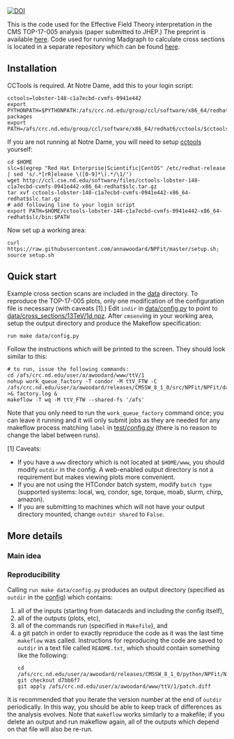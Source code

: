 [![DOI](https://zenodo.org/badge/73115191.svg)](https://zenodo.org/badge/latestdoi/73115191)

This is the code used for the Effective Field Theory interpretation in the CMS TOP-17-005 analysis (paper submitted to JHEP.) The preprint is available [here](https://arxiv.org/abs/1711.02547). Code used for running Madgraph to calculate cross sections is located in a separate repository which can be found [here](https://github.com/annawoodard/NPFitProduction).

## Installation

CCTools is required. At Notre Dame, add this to your login script:

    cctools=lobster-148-c1a7ecbd-cvmfs-0941e442
    export PYTHONPATH=$PYTHONPATH:/afs/crc.nd.edu/group/ccl/software/x86_64/redhat6/cctools/$cctools/lib/python2.6/site-packages
    export PATH=/afs/crc.nd.edu/group/ccl/software/x86_64/redhat6/cctools/$cctools/bin:$PATH

If you are not running at Notre Dame, you will need to setup [cctools](https://ccl.cse.nd.edu/software/) yourself:

    cd $HOME
    slc=$(egrep "Red Hat Enterprise|Scientific|CentOS" /etc/redhat-release | sed 's/.*[rR]elease \([0-9]*\).*/\1/')
    wget http://ccl.cse.nd.edu/software/files/cctools-lobster-148-c1a7ecbd-cvmfs-0941e442-x86_64-redhat$slc.tar.gz
    tar xvf cctools-lobster-148-c1a7ecbd-cvmfs-0941e442-x86_64-redhat$slc.tar.gz
    # add following line to your login script
    export PATH=$HOME/cctools-lobster-148-c1a7ecbd-cvmfs-0941e442-x86_64-redhat$slc/bin:$PATH

Now set up a working area:

    curl https://raw.githubusercontent.com/annawoodard/NPFit/master/setup.sh; source setup.sh

## Quick start

Example cross section scans are included in the [data](data) directory. To reproduce the TOP-17-005 plots, only one modification of the configuration file is necessary (with caveats [1].) Edit `indir` in [data/config.py](data/config.py) to point to [data/cross_sections/13TeV/1d.npz](data/cross_sections/13TeV/1d.npz). After `cmsenv`ing in your working area, setup the output directory and produce the Makeflow specification:

    run make data/config.py

Follow the instructions which will be printed to the screen. They should look similar to this:

    # to run, issue the following commands:
    cd /afs/crc.nd.edu/user/a/awoodard/www/ttV/1
    nohup work_queue_factory -T condor -M ttV_FTW -C /afs/crc.nd.edu/user/a/awoodard/releases/CMSSW_8_1_0/src/NPFit/NPFit/data/factory.json >& factory.log &
    makeflow -T wq -M ttV_FTW --shared-fs '/afs'
Note that you only need to run the `work_queue_factory` command once; you can leave it running and it will only submit jobs as they are needed for any makeflow process matching `label` in [test/config.py](test/config.py) (there is no reason to change the label between runs).

[1] Caveats:

* If you have a `www` directory which is not located at `$HOME/www`, you should modify `outdir` in the config. A web-enabled output directory is not a requirement but makes viewing plots more convenient.
* If you are not using the HTCondor batch system, modify `batch type` (supported systems: local, wq, condor, sge, torque, moab, slurm, chirp, amazon).
* If you are submitting to machines which will not have your output directory mounted, change `outdir shared` to `False`.

## More details
### Main idea

### Reproducibility
Calling `run make data/config.py` produces an output directory (specified as `outdir` in the [config](test/config.py)) which contains:
1) all of the inputs (starting from datacards and including the config itself),
2) all of the outputs (plots, etc),
3) all of the commands run (specified in `Makefile`), and
4) a git patch in order to exactly reproduce the code as it was the last time `makeflow` was called. Instructions for reproducing the code are saved to `outdir` in a text file called `README.txt`, which should contain something like the following:
    ```
    cd /afs/crc.nd.edu/user/a/awoodard/releases/CMSSW_8_1_0/python/NPFit/NPFit
    git checkout d7bb6f7
    git apply /afs/crc.nd.edu/user/a/awoodard/www/ttV/1/patch.diff

    ```
It is recommended that you iterate the version number at the end of `outdir` periodically. In this way, you should be able to keep track of differences as the analysis evolves. Note that `makeflow` works similarly to a makefile; if you delete an output and run makeflow again, all of the outputs which depend on that file will also be re-run.
